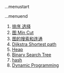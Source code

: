 ...menustart


...menuend




 1. [排序 选择](https://github.com/mebusy/notes/blob/master/dev_notes/Algorithm_12.md) 
 2. [图 Min Cut](https://github.com/mebusy/notes/blob/master/dev_notes/Algorithm_GraphMinCut.md) 
 3. [图的搜索和连通](https://github.com/mebusy/notes/blob/master/dev_notes/Algorithm_GraphSearchConnectivity.md) 
 4. [Dijkstra Shortest path](https://github.com/mebusy/notes/blob/master/dev_notes/Algorithm_Dijkstra'sShortest-Path.md)
 5. [Heap](https://github.com/mebusy/notes/blob/master/dev_notes/Algorithm_Heap.md) 
 6. [Binary Search Tree](https://github.com/mebusy/notes/blob/master/dev_notes/Algorithm_BinarySearchTree.md) 
 7. [hash](https://github.com/mebusy/notes/blob/master/dev_notes/Algorithm_hash.md)
 8. [Dynamic Programming](https://github.com/mebusy/notes/blob/master/dev_notes/DynamicProgramming.md)

 